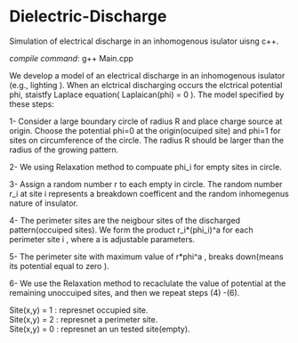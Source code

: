 # Dielectric-Discharge
Simulation of electrical discharge in an inhomogenous isulator uisng c++.

*compile command*: g++ Main.cpp

We develop a model of an electrical discharge in an inhomogenous isulator (e.g., lighting ). When an elctrical discharging occurs the elctrical potential phi, staistfy Laplace equation( Laplaican(phi) = 0 ).  The model specified by these steps:

1- Consider a large boundary circle of radius R and place charge source at origin. Choose the potential phi=0 at the origin(ocuiped site)
	and phi=1 for sites on circumference of the circle. The radius R should be larger than the radius of the growing pattern. 

2- We using Relaxation method to compuate phi_i for empty sites in circle.

3- Assign a random number r to each empty in circle. The random number r_i at site i represents a breakdown coefficent and the random inhomegenus nature of insulator.

4- The perimeter sites are the neigbour sites of the discharged pattern(occuiped sites). We form the product r_i*(phi_i)^a for each perimeter site i , where a is adjustable parameters.

5- The perimeter site with maximum value of r*phi^a , breaks down(means its potential equal to zero ).

6- We use the Relaxation method to recaclulate the value of potential at the remaining unoccuiped sites, and then we repeat steps (4) -(6).


Site(x,y) = 1	:	represnet occupied site.<br/>
Site(x,y) = 2	:	represnet a perimeter site.<br/>
Site(x,y) = 0	:	represnet an un tested site(empty).
